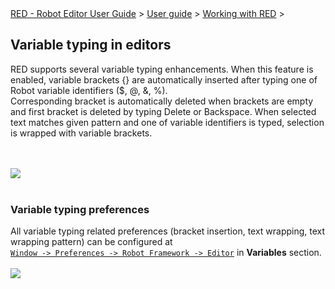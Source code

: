 <html>
<head>
<link href="PLUGINS_ROOT/org.robotframework.ide.eclipse.main.plugin.doc.user/help/style.css" rel="stylesheet" type="text/css"/>
</head>
<body>
<a href="RED/../../../../help/index.html">RED - Robot Editor User Guide</a> &gt; <a href="RED/../../../../help/user_guide/user_guide.html">User guide</a> &gt; <a href="RED/../../../../help/user_guide/working_with_RED.html">Working with RED</a> &gt; 
<h2>Variable typing in editors</h2>
RED supports several variable typing enhancements. When this feature is enabled, variable brackets {} are automatically inserted after typing one of Robot variable identifiers ($, @, &amp;, %).<br/>
Corresponding bracket is automatically deleted when brackets are empty and first bracket is deleted by typing Delete or Backspace.
When selected text matches given pattern and one of variable identifiers is typed, selection is wrapped with variable brackets.

<br/><br/><img src="images/variable_typing.gif"/> <br/><br/>
<h3>Variable typing preferences</h3>
All variable typing related preferences (bracket insertion, text wrapping, text wrapping pattern) can be configured at <code><a class="command" href="javascript:executeCommand('org.eclipse.ui.window.preferences(preferencePageId=org.robotframework.ide.eclipse.main.plugin.preferences.editor)')">
Window -> Preferences -> Robot Framework -> Editor</a></code> in <b>Variables</b> section.
<br/><br/><img src="images/variable_preferneces.png"/> <br/><br/>
</body>
</html>